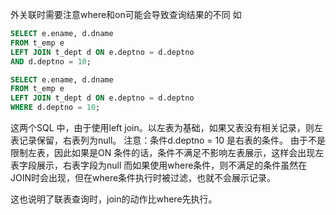 外关联时需要注意where和on可能会导致查询结果的不同
如
```sql
SELECT e.ename, d.dname
FROM t_emp e 
LEFT JOIN t_dept d ON e.deptno = d.deptno
AND d.deptno = 10;

SELECT e.ename, d.dname
FROM t_emp e 
LEFT JOIN t_dept d ON e.deptno = d.deptno
WHERE d.deptno = 10;

```
这两个SQL 中，由于使用left join。以左表为基础，如果又表没有相关记录，则左表记录保留，右表列为null。
注意：条件d.deptno = 10 是右表的条件。
由于不是限制左表，因此如果是ON 条件的话，条件不满足不影响左表展示，这样会出现左表字段展示，右表字段为null
而如果使用where条件，则不满足的条件虽然在JOIN时会出现，但在where条件执行时被过滤，也就不会展示记录。

这也说明了联表查询时，join的动作比where先执行。
